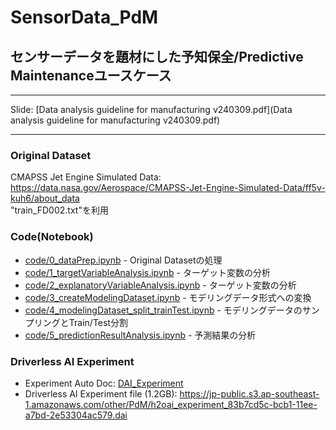 # SensorData_PdM
## センサーデータを題材にした予知保全/Predictive Maintenanceユースケース

***

Slide: [Data analysis guideline for manufacturing v240309.pdf](Data analysis guideline for manufacturing v240309.pdf)

***

### Original Dataset
CMAPSS Jet Engine Simulated Data: https://data.nasa.gov/Aerospace/CMAPSS-Jet-Engine-Simulated-Data/ff5v-kuh6/about_data  
"train_FD002.txt"を利用

### Code(Notebook)
- [code/0_dataPrep.ipynb](code/0_dataPrep.ipynb) - Original Datasetの処理
- [code/1_targetVariableAnalysis.ipynb](code/1_targetVariableAnalysis.ipynb) - ターゲット変数の分析
- [code/2_explanatoryVariableAnalysis.ipynb](code/2_explanatoryVariableAnalysis.ipynb) - ターゲット変数の分析
- [code/3_createModelingDataset.ipynb](code/3_createModelingDataset.ipynb) - モデリングデータ形式への変換
- [code/4_modelingDataset_split_trainTest.ipynb](code/4_modelingDataset_split_trainTest.ipynb) - モデリングデータのサンプリングとTrain/Test分割
- [code/5_predictionResultAnalysis.ipynb](code/5_predictionResultAnalysis.ipynb) - 予測結果の分析

### Driverless AI Experiment
 - Experiment Auto Doc: [DAI_Experiment](./DAI_Experiment)   
 - Driverless AI Experiment file (1.2GB): https://jp-public.s3.ap-southeast-1.amazonaws.com/other/PdM/h2oai_experiment_83b7cd5c-bcb1-11ee-a7bd-2e53304ac579.dai
